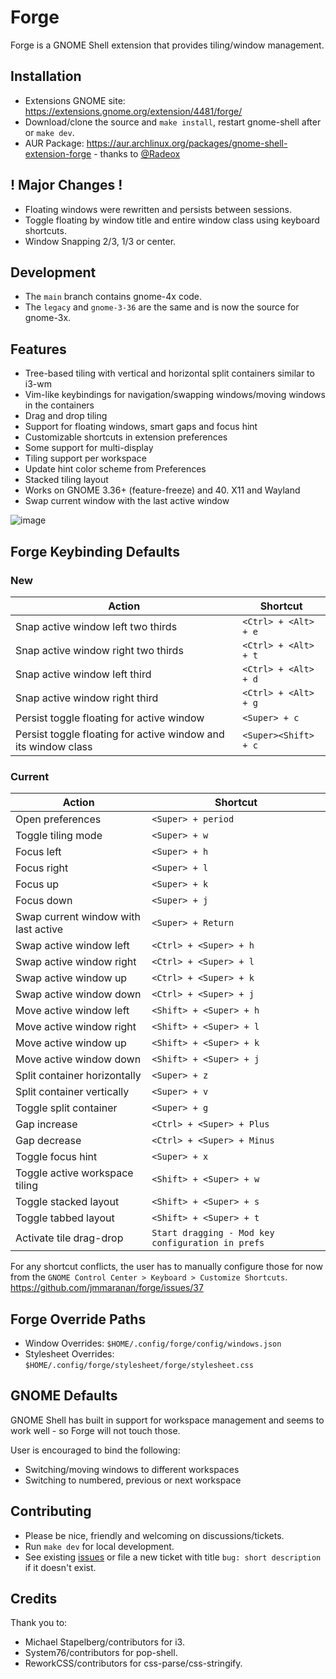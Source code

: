 # Forge

Forge is a GNOME Shell extension that provides tiling/window management.

## Installation
- Extensions GNOME site: https://extensions.gnome.org/extension/4481/forge/
- Download/clone the source and `make install`, restart gnome-shell after or `make dev`.
- AUR Package: https://aur.archlinux.org/packages/gnome-shell-extension-forge - thanks to [@Radeox](https://github.com/Radeox)

## ! Major Changes !
- Floating windows were rewritten and persists between sessions.
- Toggle floating by window title and entire window class using keyboard shortcuts.
- Window Snapping 2/3, 1/3 or center.

## Development

- The `main` branch contains gnome-4x code.
- The `legacy` and `gnome-3-36` are the same and is now the source for gnome-3x.

## Features

- Tree-based tiling with vertical and horizontal split containers similar to i3-wm
- Vim-like keybindings for navigation/swapping windows/moving windows in the containers
- Drag and drop tiling
- Support for floating windows, smart gaps and focus hint
- Customizable shortcuts in extension preferences
- Some support for multi-display
- Tiling support per workspace
- Update hint color scheme from Preferences
- Stacked tiling layout
- Works on GNOME 3.36+ (feature-freeze) and 40. X11 and Wayland
- Swap current window with the last active window

![image](https://user-images.githubusercontent.com/348125/146386593-8f53ea8b-2cf3-4d44-a613-bbcaf89f9d4a.png)

## Forge Keybinding Defaults

### New
| Action | Shortcut |
| --- | --- |
| Snap active window left two thirds | `<Ctrl> + <Alt> + e` |
| Snap active window right two thirds | `<Ctrl> + <Alt> + t` |
| Snap active window left third | `<Ctrl> + <Alt> + d` |
| Snap active window right third | `<Ctrl> + <Alt> + g` |
| Persist toggle floating for active window | `<Super> + c` |
| Persist toggle floating for active window and its window class | `<Super><Shift> + c` |

### Current

| Action | Shortcut |
| --- | --- |
| Open preferences | `<Super> + period` |
| Toggle tiling mode |`<Super> + w` |
| Focus left | `<Super> + h` |
| Focus right | `<Super> + l` |
| Focus up | `<Super> + k` |
| Focus down | `<Super> + j` |
| Swap current window with last active | `<Super> + Return` |
| Swap active window left | `<Ctrl> + <Super> + h` |
| Swap active window right | `<Ctrl> + <Super> + l` |
| Swap active window up | `<Ctrl> + <Super> + k` |
| Swap active window down | `<Ctrl> + <Super> + j` |
| Move active window left | `<Shift> + <Super> + h` |
| Move active window right | `<Shift> + <Super> + l` |
| Move active window up | `<Shift> + <Super> + k` |
| Move active window down | `<Shift> + <Super> + j` |
| Split container horizontally | `<Super> + z` |
| Split container vertically | `<Super> + v` |
| Toggle split container | `<Super> + g` |
| Gap increase | `<Ctrl> + <Super> + Plus` |
| Gap decrease | `<Ctrl> + <Super> + Minus` |
| Toggle focus hint | `<Super> + x` |
| Toggle active workspace tiling | `<Shift> + <Super> + w` |
| Toggle stacked layout | `<Shift> + <Super> + s` |
| Toggle tabbed layout | `<Shift> + <Super> + t` |
| Activate tile drag-drop | `Start dragging - Mod key configuration in prefs` |


For any shortcut conflicts, the user has to manually configure those for now from the
`GNOME Control Center > Keyboard > Customize Shortcuts`. https://github.com/jmmaranan/forge/issues/37

## Forge Override Paths
- Window Overrides: `$HOME/.config/forge/config/windows.json`
- Stylesheet Overrides: `$HOME/.config/forge/stylesheet/forge/stylesheet.css`

## GNOME Defaults

GNOME Shell has built in support for workspace management and seems to work well - so Forge will not touch those.

User is encouraged to bind the following:
- Switching/moving windows to different workspaces
- Switching to numbered, previous or next workspace

## Contributing

- Please be nice, friendly and welcoming on discussions/tickets.
- Run `make dev` for local development.
- See existing [issues](https://github.com/jmmaranan/forge/issues) or file a new ticket with title `bug: short description` if it doesn't exist.

## Credits

Thank you to: 
- Michael Stapelberg/contributors for i3.
- System76/contributors for pop-shell.
- ReworkCSS/contributors for css-parse/css-stringify.
